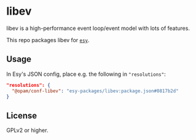 # libev

libev is a high-performance event loop/event model with lots of features.

This repo packages libev for [`esy`](https://esy.sh).


## Usage

In Esy's JSON config, place e.g. the following in `"resolutions"`:

```json
"resolutions": {
  "@opam/conf-libev": "esy-packages/libev:package.json#0817b2d"
}
```

## License

GPLv2 or higher.
